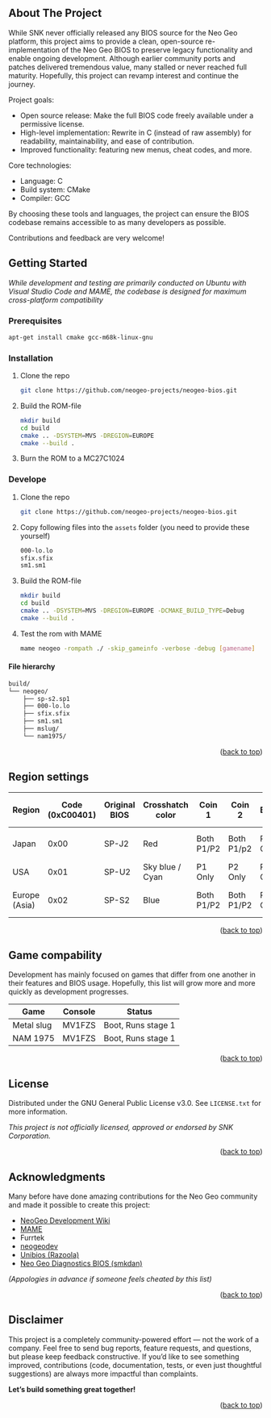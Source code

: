 <a id="readme-top"></a>

## About The Project
While SNK never officially released any BIOS source for the Neo Geo platform, this project aims to provide a clean, open-source re-implementation of the Neo Geo BIOS to preserve legacy functionality and enable ongoing development. Although earlier community ports and patches delivered tremendous value, many stalled or never reached full maturity. Hopefully, this project can revamp interest and continue the journey.

Project goals:
* Open source release: Make the full BIOS code freely available under a permissive license.
* High-level implementation: Rewrite in C (instead of raw assembly) for readability, maintainability, and ease of contribution.
* Improved functionality: featuring new menus, cheat codes, and more.

Core technologies:
* Language: C
* Build system: CMake
* Compiler: GCC

By choosing these tools and languages, the project can ensure the BIOS codebase remains accessible to as many developers as possible.

Contributions and feedback are very welcome!

## Getting Started
_While development and testing are primarily conducted on Ubuntu with Visual Studio Code and MAME, the codebase is designed for maximum cross-platform compatibility_
### Prerequisites
```sh
apt-get install cmake gcc-m68k-linux-gnu
```

### Installation
1. Clone the repo
   ```sh
   git clone https://github.com/neogeo-projects/neogeo-bios.git
   ```
2. Build the ROM-file
   ```sh
   mkdir build
   cd build
   cmake .. -DSYSTEM=MVS -DREGION=EUROPE
   cmake --build .
   ```
3. Burn the ROM to a MC27C1024

### Develope

1. Clone the repo
   ```sh
   git clone https://github.com/neogeo-projects/neogeo-bios.git
   ```
2. Copy following files into the `assets` folder (you need to provide these yourself)
    ```sh
    000-lo.lo
    sfix.sfix
    sm1.sm1
    ```
3. Build the ROM-file
   ```sh
   mkdir build
   cd build
   cmake .. -DSYSTEM=MVS -DREGION=EUROPE -DCMAKE_BUILD_TYPE=Debug
   cmake --build .
   ```
4. Test the rom with MAME
    ```sh
    mame neogeo -rompath ./ -skip_gameinfo -verbose -debug [gamename]
    ```
#### File hierarchy
```sh
build/
└── neogeo/
    ├── sp-s2.sp1
    ├── 000-lo.lo
    ├── sfix.sfix
    ├── sm1.sm1
    ├── mslug/
    └── nam1975/
```

<p align="right">(<a href="#readme-top">back to top</a>)</p>

## Region settings
| Region         | Code (0xC00401) | Original BIOS | Crosshatch color | Coin 1      | Coin 2     | Start Button 1 | Start Button 2 | Comment               |
| -------------- | --------------- | ------------- | ---------------- | ----------- | ---------- | -------------- | -------------- | --------------------- |
| Japan          | 0x00            | SP-J2         | Red              | Both P1/P2  | Both P1/p2 | P1 Only        | P1 and P2      |                       |
| USA            | 0x01            | SP-U2         | Sky blue / Cyan  | P1 Only     | P2 Only    | P1 Only        | P2 Only        |                       |
| Europe (Asia)  | 0x02            | SP-S2         | Blue             | Both P1/P2  | Both P1/P2 | P1 Only        | P1 and P2      |                       |

<p align="right">(<a href="#readme-top">back to top</a>)</p>

## Game compability
Development has mainly focused on games that differ from one another in their features and BIOS usage. Hopefully, this list will grow more and more quickly as development progresses.

| Game       | Console | Status             |
| ---------- | ------- | ------------------ |
| Metal slug | MV1FZS  | Boot, Runs stage 1 |
| NAM 1975   | MV1FZS  | Boot, Runs stage 1 |

<p align="right">(<a href="#readme-top">back to top</a>)</p>

## License

Distributed under the GNU General Public License v3.0. See `LICENSE.txt` for more information.

_This project is not officially licensed, approved or endorsed by SNK Corporation._

<p align="right">(<a href="#readme-top">back to top</a>)</p>

## Acknowledgments

Many before have done amazing contributions for the Neo Geo community and made it possible to create this project:

* [NeoGeo Development Wiki](https://wiki.neogeodev.org/index.php?title=Main_Page)
* [MAME](https://www.mamedev.org)
* Furrtek
* [neogeodev](https://github.com/neogeodev)
* [Unibios (Razoola)](http://unibios.free.fr)
* [Neo Geo Diagnostics BIOS (smkdan)](https://smkdan.eludevisibility.org/neo/diag/)

_(Appologies in advance if someone feels cheated by this list)_

<p align="right">(<a href="#readme-top">back to top</a>)</p>

## Disclaimer

This project is a completely community-powered effort — not the work of a company. Feel free to send bug reports, feature requests, and questions, but please keep feedback constructive. If you’d like to see something improved, contributions (code, documentation, tests, or even just thoughtful suggestions) are always more impactful than complaints.

**Let’s build something great together!**

<p align="right">(<a href="#readme-top">back to top</a>)</p>